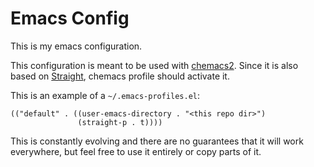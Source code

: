 # Emacs Config

This is my emacs configuration.

This configuration is meant to be used with [chemacs2](https://github.com/plexus/chemacs2).
Since it is also based on [Straight](https://github.com/raxod502/straight.el),
chemacs profile should activate it.

This is an example of a `~/.emacs-profiles.el`:

```elisp
(("default" . ((user-emacs-directory . "<this repo dir>")
               (straight-p . t))))
```

This is constantly evolving and there are no guarantees that it will work everywhere,
but feel free to use it entirely or copy parts of it.
